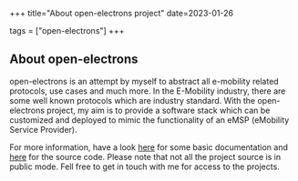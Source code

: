 +++
title="About open-electrons project"
date=2023-01-26

tags = ["open-electrons"]
+++

## About open-electrons

open-electrons is an attempt by myself to abstract all e-mobility related protocols, use cases and much more. In the E-Mobility
industry, there are some well known protocols which are industry standard. With the open-electrons project, my aim is to
provide a software stack which can be customized and deployed to mimic the functionality of an eMSP (eMobility Service Provider).

For more information, have a look [here](https://open-electrons.github.io/home/) for some basic documentation 
and [here](https://github.com/open-electrons) for the source code. Please note that not all the project source
is in public mode. Fell free to get in touch with me for access to the projects.
